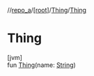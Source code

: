 //[repo_a](../../../index.md)/[[root]](../index.md)/[Thing](index.md)/[Thing](-thing.md)

# Thing

[jvm]\
fun [Thing](-thing.md)(name: [String](https://kotlinlang.org/api/latest/jvm/stdlib/kotlin/-string/index.html))
